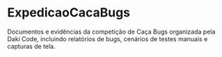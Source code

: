 # ExpedicaoCacaBugs
Documentos e evidências da competição de Caça Bugs organizada pela Daki Code, incluindo relatórios de bugs, cenários de testes manuais e capturas de tela.
